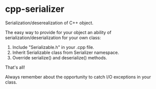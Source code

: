 # cpp-serializer

Serialization/deserealization of C++ object.

The easy way to provide for your object an ability of serialization/deserialization for your own class:
1. Include "Serializable.h" in your .cpp file.
2. Inherit Serializable class from Serializer namespace.
3. Override serialize() and deserialize() methods.

That's all!

Always remember about the opportunity to catch I/O exceptions in your class.
